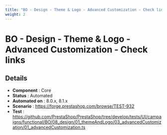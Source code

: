 ```yaml
---
title: "BO - Design - Theme & Logo - Advanced Customization - Check links"
weight: 2
---
```


# BO - Design - Theme & Logo - Advanced Customization - Check links
## Details
* **Component** : Core
* **Status** : Automated
* **Automated on** : 8.0.x, 8.1.x
* **Scenario** : https://forge.prestashop.com/browse/TEST-932
* **Test** : https://github.com/PrestaShop/PrestaShop/tree/develop/tests/UI/campaigns/functional/BO/08_design/01_themeAndLogo/03_advancedCustomization/01_advancedCustomization.ts

